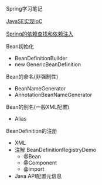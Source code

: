 Spring学习笔记

[JavaSE实现IoC](docs/JavaSE实现IoC.md)

[Spring的依赖查找和依赖注入](docs/Spring的依赖查找和依赖注入.md)

Bean初始化

- BeanDefinitionBuilder
- new GenericBeanDefinition

Bean的命名(非强制性)

- BeanNameGenerator
- AnnotationBeanNameGenerator

Bean的别名(一般XML配置)

- Alias

BeanDefinition的注册

- XML
- 注解 BeanDefinitionRegistryDemo
    - @Bean
    - @Component
    - @import
- Java API配置元信息